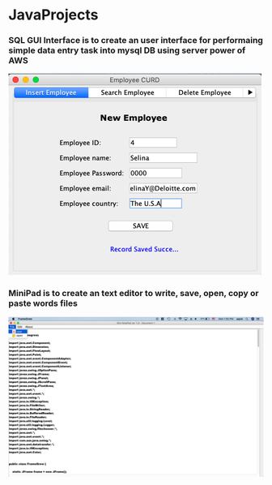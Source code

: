 # JavaProjects


### SQL GUI Interface is to create an user interface for performaing simple data entry task into mysql DB using server power of AWS

![alt text](/SQL_GUI_INTERFACE/img/Insert_action.png)


### MiniPad is to create an text editor to write, save, open, copy or paste words files

![alt text](/MiniPad/img/savefile.png)
